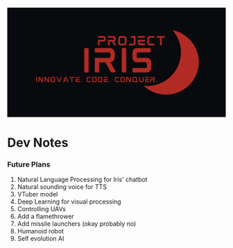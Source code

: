 ![Project IRIS - INNOVATE. CODE. CONQUER.](https://raw.githubusercontent.com/ProjectIRIS-AI/.github/main/assets/Banner.png)

# Dev Notes
### Future Plans
1. Natural Language Processing for Iris' chatbot
2. Natural sounding voice for TTS
3. VTuber model
4. Deep Learning for visual processing
5. Controlling UAVs
6. Add a flamethrower
7. Add missile launchers (okay probably no)
8. Humanoid robot
9. Self evolution AI

